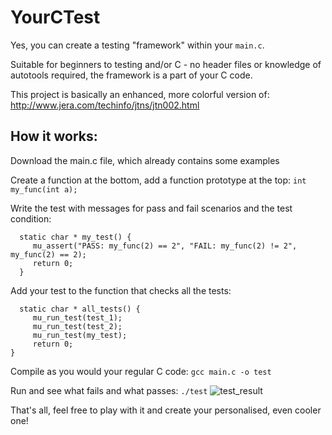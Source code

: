 # YourCTest
Yes, you can create a testing "framework" within your `main.c`.

Suitable for beginners to testing and/or C - no header files or knowledge of autotools required, the framework is a part of your C code.

This project is basically an enhanced, more colorful version of:
http://www.jera.com/techinfo/jtns/jtn002.html

## How it works:

Download the main.c file, which already contains some examples

Create a function at the bottom, add a function prototype  at the top:
  `int my_func(int a);`

Write the test with messages for pass and fail scenarios and the test condition:
```  
  static char * my_test() {
     mu_assert("PASS: my_func(2) == 2", "FAIL: my_func(2) != 2", my_func(2) == 2);
     return 0;
  }
```
Add your test to the function that checks all the tests:
```  
  static char * all_tests() {
     mu_run_test(test_1);
     mu_run_test(test_2);
     mu_run_test(my_test);
     return 0;
}
```
Compile as you would your regular C code:
  `gcc main.c -o test`

Run and see what fails and what passes:
  `./test`
![test_result](http://i64.tinypic.com/25p1jc6.png)

That's all, feel free to play with it and create your personalised, even cooler one!

